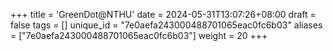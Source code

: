 +++
title = 'GreenDot@NTHU'
date = 2024-05-31T13:07:26+08:00
draft = false
tags = []
unique_id = "7e0aefa243000488701065eac0fc6b03"
aliases = ["7e0aefa243000488701065eac0fc6b03"]
weight = 20
+++
